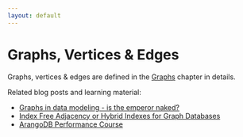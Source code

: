 ```yaml
---
layout: default
---
```

Graphs, Vertices & Edges
========================

Graphs, vertices & edges are defined in the [Graphs](graphs-readme.html) chapter in details.

Related blog posts and learning material:

- [Graphs in data modeling - is the emperor naked?](https://medium.com/@neunhoef/graphs-in-data-modeling-is-the-emperor-naked-2e65e2744413#.x0a5z66ji)
- [Index Free Adjacency or Hybrid Indexes for Graph Databases](https://www.arangodb.com/2016/04/index-free-adjacency-hybrid-indexes-graph-databases/)
- [ArangoDB Performance Course](https://www.arangodb.com/arangodb-performance-course/)
